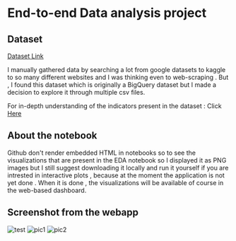 # End-to-end Data analysis project
## Dataset
[Dataset Link](https://www.kaggle.com/datasets/theworldbank/world-bank-intl-education?select=country_summary)

I manually gathered data by searching a lot from google datasets to kaggle to so many different websites and I was thinking even to web-scraping . But , I found this dataset which is originally a BigQuery dataset but I made a decision to explore it through multiple csv files.

For in-depth understanding of the indicators present in the dataset : Click [Here](https://www.google.com/url?sa=t&rct=j&q=&esrc=s&source=web&cd=&cad=rja&uact=8&ved=2ahUKEwi13KXk0a_-AhUKtaQKHSZhASAQFnoECA8QAQ&url=https%3A%2F%2Fdata.unicef.org%2Fwp-content%2Fuploads%2F2019%2F07%2FMICS-EAGLE-implementation-guidebook_English.pdf&usg=AOvVaw3YFPolmWYUR0zdKrXJ-NIq)

## About the notebook
Github don't render embedded HTML in notebooks so to see the visualizations that are present in the EDA notebook so I displayed it as PNG images but I still suggest downloading it locally and run it yourself if you are intrested in interactive plots , because at the moment the application is not yet done . When it is done , the visualizations will be available of course in the web-based dashboard.

## Screenshot from the webapp 

![test](https://github.com/Harounnn/eDash/blob/3abf62d37f21669ad9655243db590fd609929677/screenshots/test1.png)
![pic1](https://github.com/Harounnn/eDash/blob/cda92cef2bcc93e3ab8135919069dffafd899331/screenshots/pic1.png)
![pic2](https://github.com/Harounnn/eDash/blob/cda92cef2bcc93e3ab8135919069dffafd899331/screenshots/pic2.png)


